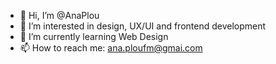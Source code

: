 - 👋 Hi, I’m @AnaPlou
- 👀 I’m interested in design, UX/UI and frontend development
- 🌱 I’m currently learning Web Design 
- 📫 How to reach me: ana.ploufm@gmai.com

<!---
AnaPlou/AnaPlou is a ✨ special ✨ repository because its `README.md` (this file) appears on your GitHub profile.
You can click the Preview link to take a look at your changes.
--->
